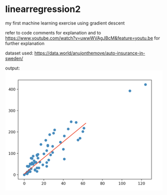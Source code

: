# linearregression2
my first machine learning exercise using gradient descent

refer to code comments for explanation and to https://www.youtube.com/watch?v=uwwWVAgJBcM&feature=youtu.be for further explanation

dataset used: https://data.world/anujonthemove/auto-insurance-in-sweden/

output:
![example 3](https://github.com/AnthonyAndroulakis/linearregression2/blob/master/example3.png)
